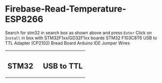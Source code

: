 # Firebase-Read-Temperature-ESP8266
Search for stm32 in search box as shown above and press `Enter`
Click on `Install` in box with STM32F1xx/GD32F1xx boards
 STM32 F103C8T6
USB to TTL Adapter (CP2102)
Bread Board
Arduino IDE
Jumper Wires
<table>
  <tr>
    <td><h2>STM32</h2><td>
    <td><h2>USB to TTL</h2></td>
  </table>
